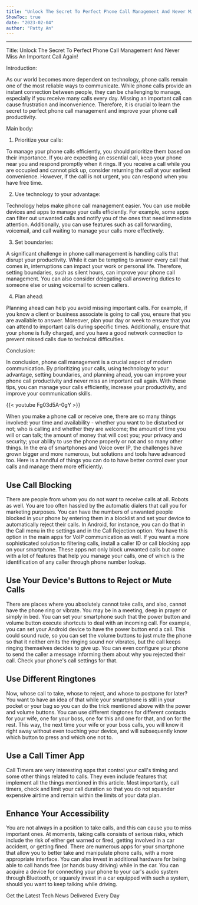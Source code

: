 ```yaml
---
title: "Unlock The Secret To Perfect Phone Call Management And Never Miss An Important Call Again!"
ShowToc: true 
date: "2023-02-04"
author: "Patty An"
---
```

*****
Title: Unlock The Secret To Perfect Phone Call Management And Never Miss An Important Call Again!

Introduction: 

As our world becomes more dependent on technology, phone calls remain one of the most reliable ways to communicate. While phone calls provide an instant connection between people, they can be challenging to manage, especially if you receive many calls every day. Missing an important call can cause frustration and inconvenience. Therefore, it is crucial to learn the secret to perfect phone call management and improve your phone call productivity.

Main body:

1. Prioritize your calls: 

To manage your phone calls efficiently, you should prioritize them based on their importance. If you are expecting an essential call, keep your phone near you and respond promptly when it rings. If you receive a call while you are occupied and cannot pick up, consider returning the call at your earliest convenience. However, if the call is not urgent, you can respond when you have free time.

2. Use technology to your advantage: 

Technology helps make phone call management easier. You can use mobile devices and apps to manage your calls efficiently. For example, some apps can filter out unwanted calls and notify you of the ones that need immediate attention. Additionally, you can use features such as call forwarding, voicemail, and call waiting to manage your calls more effectively. 

3. Set boundaries:

A significant challenge in phone call management is handling calls that disrupt your productivity. While it can be tempting to answer every call that comes in, interruptions can impact your work or personal life. Therefore, setting boundaries, such as silent hours, can improve your phone call management. You can also consider delegating call answering duties to someone else or using voicemail to screen callers.

4. Plan ahead:

Planning ahead can help you avoid missing important calls. For example, if you know a client or business associate is going to call you, ensure that you are available to answer. Moreover, plan your day or week to ensure that you can attend to important calls during specific times. Additionally, ensure that your phone is fully charged, and you have a good network connection to prevent missed calls due to technical difficulties.

Conclusion: 

In conclusion, phone call management is a crucial aspect of modern communication. By prioritizing your calls, using technology to your advantage, setting boundaries, and planning ahead, you can improve your phone call productivity and never miss an important call again. With these tips, you can manage your calls efficiently, increase your productivity, and improve your communication skills.

{{< youtube Fg03d5A-0gY >}} 




When you make a phone call or receive one, there are so many things involved: your time and availability - whether you want to be disturbed or not; who is calling and whether they are welcome; the amount of time you will or can talk; the amount of money that will cost you; your privacy and security; your ability to use the phone properly or not and so many other things. In the era of smartphones and Voice over IP, the challenges have grown bigger and more numerous, but solutions and tools have advanced too. Here is a handful of things you can do to have better control over your calls and manage them more efficiently.   

 
##   Use Call Blocking  
 

There are people from whom you do not want to receive calls at all. Robots as well. You are too often hassled by the automatic dialers that call you for marketing purposes. You can have the numbers of unwanted people blocked in your phone by entering them in a blocklist and set your device to automatically reject their calls. In Android, for instance, you can do that in the Call menu in the settings and in the Call Rejection option. You have this option in the main apps for VoIP communication as well. If you want a more sophisticated solution to filtering calls, install a caller ID or call blocking app on your smartphone. These apps not only block unwanted calls but come with a lot of features that help you manage your calls, one of which is the identification of any caller through phone number lookup. 

 
##   Use Your Device's Buttons to Reject or Mute Calls  
 

There are places where you absolutely cannot take calls, and also, cannot have the phone ring or vibrate. You may be in a meeting, deep in prayer or simply in bed. You can set your smartphone such that the power button and volume button execute shortcuts to deal with an incoming call. For example, you can set your Android device to have the power button end a call. This could sound rude, so you can set the volume buttons to just mute the phone so that it neither emits the ringing sound nor vibrates, but the call keeps ringing themselves decides to give up. You can even configure your phone to send the caller a message informing them about why you rejected their call. Check your phone's call settings for that. 

 
##   Use Different Ringtones  
 

Now, whose call to take, whose to reject, and whose to postpone for later? You want to have an idea of that while your smartphone is still in your pocket or your bag so you can do the trick mentioned above with the power and volume buttons. You can use different ringtones for different contacts for your wife, one for your boss, one for this and one for that, and on for the rest. This way, the next time your wife or your boss calls, you will know it right away without even touching your device, and will subsequently know which button to press and which one not to. 

 
##   Use a Call Timer App  
 

Call Timers are very interesting apps that control your call's timing and some other things related to calls. They even include features that implement all the things mentioned in this article. Most importantly, call timers, check and limit your call duration so that you do not squander expensive airtime and remain within the limits of your data plan.  

 
##   Enhance Your Accessibility  
 

You are not always in a position to take calls, and this can cause you to miss important ones. At moments, taking calls consists of serious risks, which include the risk of either get warned or fired, getting involved in a car accident, or getting fined. There are numerous apps for your smartphone that allow you to better take and manipulate phone calls, with a more appropriate interface. You can also invest in additional hardware for being able to call hands free (or hands busy driving) while in the car. You can acquire a device for connecting your phone to your car's audio system through Bluetooth, or squarely invest in a car equipped with such a system, should you want to keep talking while driving. 

 

Get the Latest Tech News Delivered Every Day




